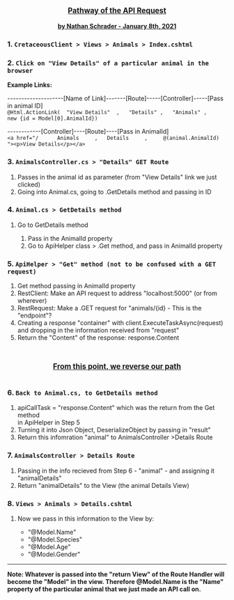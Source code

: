 <p align="center">
  <u><big><b>Pathway of the API Request</b></big></u>
  <br><br>
  <u><b>by Nathan Schrader - January 8th, 2021</b></u>
</p>

### 1. `CretaceousClient > Views > Animals > Index.cshtml` <br>

### 2. `Click on "View Details" of a particular animal in the browser` <br>

<b>Example Links:</b>

--------------------[Name of Link]-------[Route]-----[Controller]-----[Pass in animal ID] <br>
`@Html.ActionLink(  "View Details"  ,   "Details" ,   "Animals" ,    new {id = Model[0].AnimalId})` <br>

------------[Controller]----[Route]----[Pass in AnimalId] <br>
`<a href="/      Animals     ,   Details     ,     @(animal.AnimalId)  "><p>View Details</p></a>` <br>

### 3. `AnimalsController.cs > "Details" GET Route` <br>
  <ol>
    <li>Passes in the animal id as parameter (from "View Details" link we just clicked)</li>
    <li>Going into Animal.cs, going to .GetDetails method and passing in ID</li>
  </ol>

### 4. `Animal.cs > GetDetails method` <br>
  <ol>
    <li>Go to GetDetails method</li>
      <ol>
        <li>Pass in the AnimalId property</li>
        <li>Go to ApiHelper class > .Get method, and pass in AnimalId property</li>
      </ol>
  </ol>

### 5. `ApiHelper > "Get" method (not to be confused with a GET request)` <br>
  <ol>
    <li>Get method passing in AnimalId property</li>
    <li>RestClient: Make an API request to address "localhost:5000" (or from wherever)</li>
    <li>RestRequest: Make a .GET request for "animals/{id} - This is the "endpoint"?</li>
    <li>Creating a response "container" with client.ExecuteTaskAsync(request) and dropping in the information received from "request"</li>
    <li>Return the "Content" of the response: response.Content</li>
  </ol>

<p align="center">
<br><br>
  <u><big><b>From this point, we reverse our path</b></big></u>
  <br><br>
</p>

### 6. `Back to Animal.cs, to GetDetails method` <br>
<ol>
  <li>apiCallTask = "response.Content" which was the return from the Get method</li>
      in ApiHelper in Step 5
  <li>Turning it into Json Object, DeserializeObject by passing in "result"</li>
  <li>Return this infomration "animal" to AnimalsController >Details Route</li>
</ol>

### 7. `AnimalsController > Details Route` <br>
  <ol>
    <li>Passing in the info recieved from Step 6 - "animal" - and assigning it
     "animalDetails"</li>
    <li>Return "animalDetails" to the View (the animal Details View)</li>
  </ol>

### 8. `Views > Animals > Details.cshtml` <br>
  <ol>
    <li>Now we pass in this information to the View by:</li>
      <ul>
        <li>"@Model.Name"</li>
        <li>"@Model.Species"</li>
        <li>"@Model.Age"</li>
        <li>"@Model.Gender"</li>
      </ul>
  </ol>

<hr />

<strong>Note: Whatever is passed into the "return View" of the Route Handler
        will become the "Model" in the view. Therefore @Model.Name is the "Name"
        property of the particular animal that we just made an API call on.</strong>